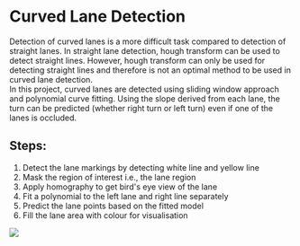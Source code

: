 # Curved Lane Detection
Detection of curved lanes is a more difficult task compared to detection of straight lanes. In straight lane detection, hough transform can be used to detect straight lines. However, hough transform can only be used for detecting straight lines and therefore is not an optimal method to be used in curved lane detection.<br>
In this project, curved lanes are detected using sliding window approach and polynomial curve fitting. Using the slope derived from each lane, the turn can be predicted (whether right turn or left turn) even if one of the lanes is occluded.

## Steps:
1. Detect the lane markings by detecting white line and yellow line
2. Mask the region of interest i.e., the lane region
3. Apply homography to get bird's eye view of the lane
4. Fit a polynomial to the left lane and right line separately
5. Predict the lane points based on the fitted model
6. Fill the lane area with colour for visualisation

![](https://github.com/Ank-G/Curved-Lane-Detection/blob/main/output/curved_lane_detection.gif)

    

